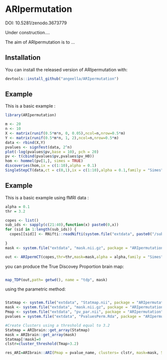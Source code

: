 
# ARIpermutation
DOI: 10.5281/zenodo.3673779

Under construction.... 

<i class="fas fa-hammer"></i>


<!-- badges: start -->
<!-- badges: end -->

The aim of ARIpermutation is to ...

## Installation

You can install the released version of ARIpermutation with:

``` r
devtools::install_github("angeella/ARIpermutation")
```

## Example

This is a basic example :

``` r
library(ARIpermutation)

m <- 20
n <- 10
X <- matrix(runif(0.5*m*n, 0, 0.05),ncol=n,nrow=0.5*m)
Y <- matrix(runif(0.5*m*n, 1, 2),ncol=n,nrow=0.5*m)
data <- rbind(X,Y)
pvalues <- signTest(data, 2^n)
plot(-log(pvalues$pv,base = 10), pch = 20)
pv <- t(cbind(pvalues$pv,pvalues$pv_H0))
hom <- hommel(pv[1,], simes = TRUE)
discoveries(hom,ix = c(1:10),alpha = 0.1)
SingleStepCT(data,ct = c(0,1),ix = c(1:10),alpha = 0.1,family = "Simes", B= 1000)[1]

```
## Example

This is a basic example using fMRI data :

``` r
alpha = 0.1
thr = 3.2

copes <- list()
sub_ids <- sapply(c(21:40),function(x) paste0(0,x))
for (sid in 1:length(sub_ids)) {  
  copes[[sid]] <- RNifti::readNifti(system.file("extdata", paste0("/sub-", sub_ids[sid] , ".nii.gz"), package = "ARIpermutation"))
  
}
mask <- system.file("extdata", "mask.nii.gz", package = "ARIpermutation")

out <- ARIpermCT(copes,thr=thr,mask=mask,alpha = alpha,family = "Simes")

```
you can produce the True Discovey Proportion brain map:

``` r

map_TDP(out,path= getwd(), name = "tdp", mask)
```



using the parametric method:

``` r

Statmap <- system.file("extdata", "Statmap.nii", package = "ARIpermutation")
mask <- system.file("extdata", "mask.nii.gz", package = "ARIpermutation")
Pmap <- system.file("extdata", "pv_par.nii", package = "ARIpermutation")
pvalues = system.file("extdata", "PvaluesPerm.Rda", package = "ARIpermutation")

#Create Clusters using a threshold equal to 3.2
Statmap = ARIbrain::get_array(Statmap)
mask = ARIbrain::get_array(mask)
Statmap[!mask]=0
clstr=cluster_threshold(Tmap>3.2)

res_ARI=ARIbrain::ARI(Pmap = pvalue_name, clusters= clstr, mask=mask, Statmap = Statmap)

```
